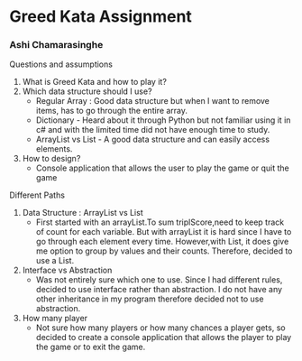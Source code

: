 # Greed Kata Assignment
### Ashi Chamarasinghe

Questions and assumptions
1. What is Greed Kata and how to play it?
2. Which data structure should I use?
   - Regular Array : Good data structure but when I want to remove items, has to go through the entire array.
   - Dictionary - Heard about it through Python but not familiar using it in c# and with the limited time did not 
                              have enough time to study.
   - ArrayList vs List - A good data structure and can easily access elements. 
3. How to design?
   - Console application that allows the user to play the game or quit the game
		
Different Paths 
1. Data Structure : ArrayList vs List
   - First started with an arrayList.To sum triplScore,need to keep track of count for each variable. 
		But with arrayList it is hard since I have to go through each element every time. However,with List, 
		it does give me option to group by values and their counts. Therefore, decided to use a List. 
2. Interface vs Abstraction
   - Was not entirely sure which one to use. Since I had different rules, decided to use interface rather than abstraction. I do not 		have any other inheritance in my program therefore decided not to use abstraction. 
3. How many player
   - Not sure how many players or how many chances a player gets, so decided to create a console application that 
                allows the player to play the game or to exit the game. 
		
